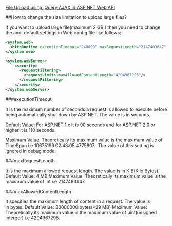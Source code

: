 ﻿[File Upload using jQuery AJAX in ASP.NET Web API](http://www.codeproject.com/Articles/806075/File-Upload-using-jQuery-AJAX-in-ASP-NET-Web-API)



##How to change the size limitation to upload large files?

If you want to upload large file(maximum 2 GB!) then you need to change the <httpRuntime> and <requestLimits> default settings
 in Web.config file like follows:

```xml
<system.web>
  <httpRuntime executionTimeout="240000" maxRequestLength="2147483647" />
</system.web>

<system.webServer>
    <security>
      <requestFiltering>
        <requestLimits maxAllowedContentLength="4294967295"/>
      </requestFiltering>
    </security>
</system.webServer>
```

###executionTimeout

It is the maximum number of seconds a request is allowed to execute before being automatically shut down by ASP.NET. The value
 is in seconds. 

Default Value: For ASP.NET 1.x it is 90 seconds and for ASP.NET 2.0 or higher it is 110 seconds.

Maximum Value: Theoretically its maximum value is the maximum value of TimeSpan i.e 10675199.02:48:05.4775807.
 The value of this setting is ignored in debug mode.

###maxRequestLength 

It is the maximum allowed request length. The value is in K.B(Kilo Bytes). 
Default Value: 4 MB
Maximum Value: Theoretically its maximum value is the maximum value of int i.e 2147483647.

###maxAllowedContentLength

It specifies the maximum length of content in a request. The value is in bytes.
Default Value: 30000000 bytes(~29 MB)
Maximum Value: Theoretically its maximum value is the maximum value of uint(unsigned interger) i.e 4294967295.